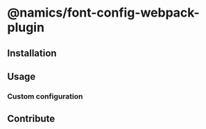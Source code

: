 # @namics/font-config-webpack-plugin

## Installation

## Usage

### Custom configuration

## Contribute
